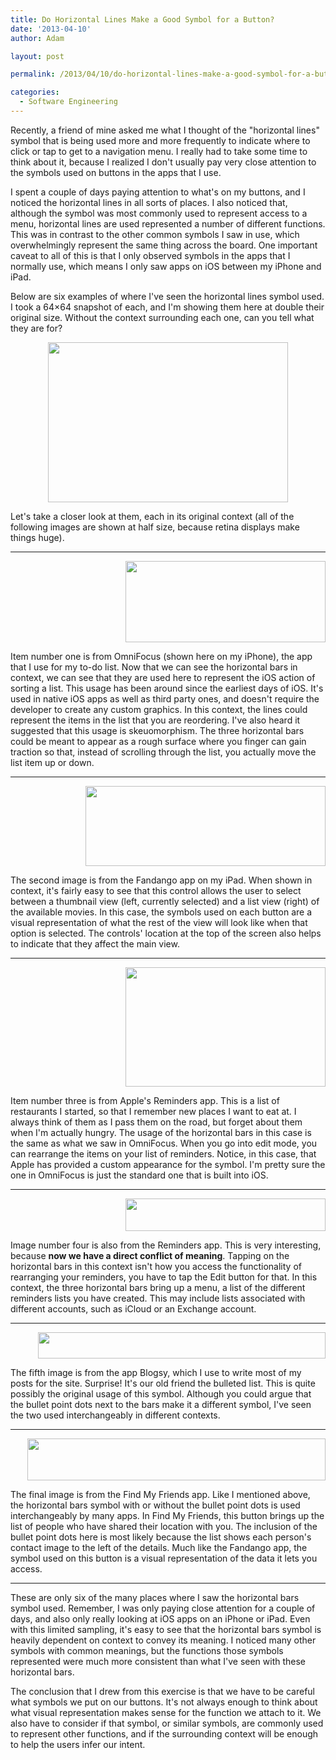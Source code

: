 ```yaml
---
title: Do Horizontal Lines Make a Good Symbol for a Button?
date: '2013-04-10'
author: Adam

layout: post

permalink: /2013/04/10/do-horizontal-lines-make-a-good-symbol-for-a-button/

categories:
  - Software Engineering
---
```

Recently, a friend of mine asked me what I thought of the "horizontal lines"
symbol that is being used more and more frequently to indicate where to click or
tap to get to a navigation menu. I really had to take some time to think about
it, because I realized I don't usually pay very close attention to the symbols
used on buttons in the apps that I use.

I spent a couple of days paying attention to what's on my buttons, and I noticed
the horizontal lines in all sorts of places. I also noticed that, although the
symbol was most commonly used to represent access to a menu, horizontal lines
are used represented a number of different functions. This was in contrast to
the other common symbols I saw in use, which overwhelmingly represent the same
thing across the board. One important caveat to all of this is that I only
observed symbols in the apps that I normally use, which means I only saw apps on
iOS between my iPhone and iPad.

Below are six examples of where I've seen the horizontal lines symbol used. I
took a 64&#215;64 snapshot of each, and I'm showing them here at double their
original size. Without the context surrounding each one, can you tell what they
are for?

<div class="separator" style="clear: both; text-align: center;">
  <img src="http://45.55.182.154/wp-content/uploads/2013/04/Horizontal-Bars-Teaser.jpg" id="blogsy-1365606696198.4417" class="aligncenter" alt="" width="384" height="256" />
</div>

Let's take a closer look at them, each in its original context (all of the
following images are shown at half size, because retina displays make things
huge).

* * *

<div class="separator" style="clear: both; text-align: right;">
  <img src="http://45.55.182.154/wp-content/uploads/2013/04/Horizontal-Bars-1.jpg" id="blogsy-1365606696125.7502" class="alignright" alt="" width="320" height="130" />
</div>

Item number one is from OmniFocus (shown here on my iPhone), the app that I use
for my to-do list. Now that we can see the horizontal bars in context, we can
see that they are used here to represent the iOS action of sorting a list. This
usage has been around since the earliest days of iOS. It's used in native iOS
apps as well as third party ones, and doesn't require the developer to create
any custom graphics. In this context, the lines could represent the items in the
list that you are reordering. I've also heard it suggested that this usage is
skeuomorphism. The three horizontal bars could be meant to appear as a rough
surface where you finger can gain traction so that, instead of scrolling through
the list, you actually move the list item up or down.

* * *

<div class="separator" style="clear: both; text-align: right;">
  <img src="http://45.55.182.154/wp-content/uploads/2013/04/Horizontal-Bars-2.jpg" id="blogsy-1365606696165.517" class="alignright" alt="" width="384" height="128" />
</div>

The second image is from the Fandango app on my iPad. When shown in context,
it's fairly easy to see that this control allows the user to select between a
thumbnail view (left, currently selected) and a list view (right) of the
available movies. In this case, the symbols used on each button are a visual
representation of what the rest of the view will look like when that option is
selected. The controls' location at the top of the screen also helps to indicate
that they affect the main view.

* * *

<div class="separator" style="clear: both; text-align: right;">
  <img src="http://45.55.182.154/wp-content/uploads/2013/04/Horizontal-Bars-3.jpg" id="blogsy-1365606696143.0195" class="alignright" alt="" width="320" height="191" />
</div>

Item number three is from Apple's Reminders app. This is a list of restaurants I
started, so that I remember new places I want to eat at. I always think of them
as I pass them on the road, but forget about them when I'm actually hungry. The
usage of the horizontal bars in this case is the same as what we saw in
OmniFocus. When you go into edit mode, you can rearrange the items on your list
of reminders. Notice, in this case, that Apple has provided a custom appearance
for the symbol. I'm pretty sure the one in OmniFocus is just the standard one
that is built into iOS.

* * *

<div class="separator" style="clear: both; text-align: right;">
  <img src="http://45.55.182.154/wp-content/uploads/2013/04/Horizontal-Bars-4.jpg" id="blogsy-1365606696136.468" class="alignright" alt="" width="320" height="52" />
</div>

Image number four is also from the Reminders app. This is very interesting,
because **now we have a direct conflict of meaning**. Tapping on the horizontal
bars in this context isn't how you access the functionality of rearranging your
reminders, you have to tap the Edit button for that. In this context, the three
horizontal bars bring up a menu, a list of the different reminders lists you
have created. This may include lists associated with different accounts, such as
iCloud or an Exchange account.

* * *

<div class="separator" style="clear: both; text-align: right;">
  <img src="http://45.55.182.154/wp-content/uploads/2013/04/Horizontal-Bars-5.jpg" id="blogsy-1365606696121.5278" class="alignright" alt="" width="460" height="42" />
</div>

The fifth image is from the app Blogsy, which I use to write most of my posts
for the site. Surprise! It's our old friend the bulleted list. This is quite
possibly the original usage of this symbol. Although you could argue that the
bullet point dots next to the bars make it a different symbol, I've seen the two
used interchangeably in different contexts.

* * *

<div class="separator" style="clear: both; text-align: right;">
  <img src="http://45.55.182.154/wp-content/uploads/2013/04/Horizontal-Bars-6.jpg" id="blogsy-1365606696170.1868" class="alignright" alt="" width="477" height="67" />
</div>

The final image is from the Find My Friends app. Like I mentioned above, the
horizontal bars symbol with or without the bullet point dots is used
interchangeably by many apps. In Find My Friends, this button brings up the list
of people who have shared their location with you. The inclusion of the bullet
point dots here is most likely because the list shows each person's contact
image to the left of the details. Much like the Fandango app, the symbol used on
this button is a visual representation of the data it lets you access.

* * *

These are only six of the many places where I saw the horizontal bars symbol
used. Remember, I was only paying close attention for a couple of days, and also
only really looking at iOS apps on an iPhone or iPad. Even with this limited
sampling, it's easy to see that the horizontal bars symbol is heavily dependent
on context to convey its meaning. I noticed many other symbols with common
meanings, but the functions those symbols represented were much more consistent
than what I've seen with these horizontal bars.

The conclusion that I drew from this exercise is that we have to be careful what
symbols we put on our buttons. It's not always enough to think about what visual
representation makes sense for the function we attach to it. We also have to
consider if that symbol, or similar symbols, are commonly used to represent
other functions, and if the surrounding context will be enough to help the users
infer our intent.
